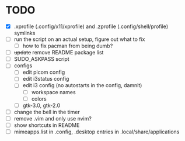 # TODO

- [x] .xprofile (.config/x11/xprofile) and .zprofile (.config/shell/profile) symlinks
- [ ] run the script on an actual setup, figure out what to fix
    - [ ] how to fix pacman from being dumb?
- [ ] ~~update~~ remove README package list
- [ ] SUDO_ASKPASS script
- [ ] configs
    - [ ] edit picom config
    - [ ] edit i3status config
    - [ ] edit i3 config (no autostarts in the config, damnit)
        - [ ] workspace names
        - [ ] colors
    - [ ] gtk-3.0, gtk-2.0
- [ ] change the bell in the timer
- [ ] remove .vim and only use nvim?
- [ ] show shortcuts in README
- [ ] mimeapps.list in .config, .desktop entries in .local/share/applications
